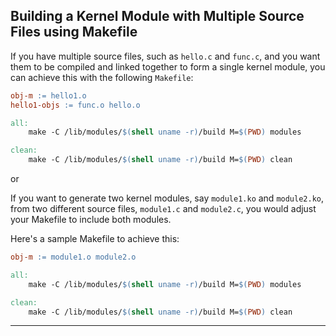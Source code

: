 ## Building a Kernel Module with Multiple Source Files using Makefile

If you have multiple source files, such as `hello.c` and `func.c`, and you want them to be compiled and linked together to form a single kernel module, you can achieve this with the following `Makefile`:

```makefile
obj-m := hello1.o
hello1-objs := func.o hello.o

all:
	make -C /lib/modules/$(shell uname -r)/build M=$(PWD) modules

clean:
	make -C /lib/modules/$(shell uname -r)/build M=$(PWD) clean
```
or

If you want to generate two kernel modules, say `module1.ko` and `module2.ko`, from two different source files, `module1.c` and `module2.c`, you would adjust your Makefile to include both modules.

Here's a sample Makefile to achieve this:

```makefile
obj-m := module1.o module2.o

all:
	make -C /lib/modules/$(shell uname -r)/build M=$(PWD) modules

clean:
	make -C /lib/modules/$(shell uname -r)/build M=$(PWD) clean
```

----



